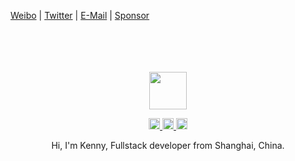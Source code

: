 [Weibo](http://weibo.com/pc175) | [Twitter](https://twitter.com/jaywcjlove) | [E-Mail](mailto:wowohoo@qq.com) | [Sponsor](https://wangchujiang.com/sponsor.html)

<div align="center">
  <br>
  <br>
  <br>
  <br>
  <a href="https://wangchujiang.com/">
    <img width="60" height="60" src="https://avatars0.githubusercontent.com/u/1680273?s=460&u=4471b74deb9973096418a93960c664c5ea3bd159&v=4" />
  </a>
  <br>
  <p>
    <a href="http://weibo.com/pc175">
      <img width="18" height="18" src="https://raw.githubusercontent.com/jaywcjlove/jaywcjlove/master/imgs/weibo.svg?sanitize=true" />
    </a>
    <a href="https://twitter.com/jaywcjlove">
      <img width="18" height="18" src="https://raw.githubusercontent.com/jaywcjlove/jaywcjlove/master/imgs/twitter.svg?sanitize=true" />
    </a>
    <a href="mailto:wowohoo@qq.com">
      <img width="18" height="18" src="https://raw.githubusercontent.com/jaywcjlove/jaywcjlove/master/imgs/mail.svg?sanitize=true" />
    </a>
  </p>
  <p>Hi, I'm Kenny, Fullstack developer from Shanghai, China.</p>
  <br>
  <br>
  <br>
  <br>
  <br>
  <br>
</div>
